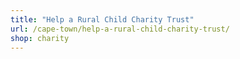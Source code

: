 ```yaml
---
title: "Help a Rural Child Charity Trust"
url: /cape-town/help-a-rural-child-charity-trust/
shop: charity
---
```

